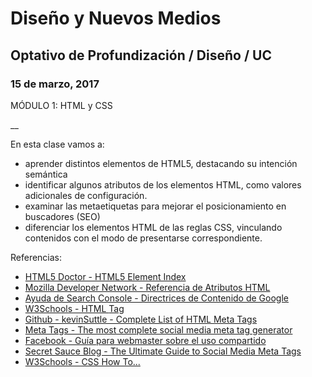 # Diseño y Nuevos Medios

## Optativo de Profundización / Diseño / UC

### 15 de marzo, 2017

MÓDULO 1: HTML y CSS

__

En esta clase vamos a: 

- aprender distintos elementos de HTML5, destacando su intención semántica
- identificar algunos atributos de los elementos HTML, como valores adicionales de configuración.
- examinar las metaetiquetas para mejorar el posicionamiento en buscadores (SEO)
- diferenciar los elementos HTML de las reglas CSS, vinculando contenidos con el modo de presentarse correspondiente.

Referencias: 

- [HTML5 Doctor - HTML5 Element Index](http://html5doctor.com/element-index/) 
- [Mozilla Developer Network - Referencia de Atributos HTML](https://developer.mozilla.org/es/docs/Web/HTML/Atributos)
- [Ayuda de Search Console - Directrices de Contenido de Google](https://support.google.com/webmasters/topic/4598733?hl=es&ref_topic=6001981)
- [W3Schools - HTML <meta> Tag](https://www.w3schools.com/tags/tag_meta.asp)
- [Github - kevinSuttle - Complete List of HTML Meta Tags](https://gist.github.com/kevinSuttle/1997924)
- [Meta Tags - The most complete social media meta tag generator](https://megatags.co)
- [Facebook - Guía para webmaster sobre el uso compartido](https://developers.facebook.com/docs/sharing/webmasters#markup)
- [Secret Sauce Blog - The Ultimate Guide to Social Media Meta Tags](https://secretsaucehq.com/blog/social-media/the-ultimate-guide-to-social-media-meta-tags/)
- [W3Schools - CSS How To...](https://www.w3schools.com/css/css_howto.asp)
